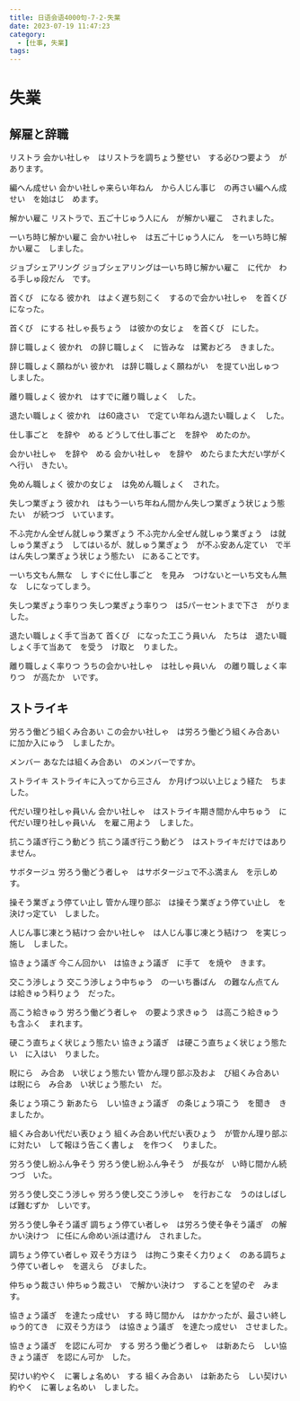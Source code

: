 ```yaml
---
title: 日语会语4000句-7-2-失業
date: 2023-07-19 11:47:23
category:
  - [仕事, 失業]
tags:
---
```


# 失業

## 解雇と辞職

リストラ
会かい社しゃ　はリストラを調ちょう整せい　する必ひつ要よう　があります。

編へん成せい
会かい社しゃ来らい年ねん　から人じん事じ　の再さい編へん成せい　を始はじ　めます。

解かい雇こ
リストラで、五ご十じゅう人にん　が解かい雇こ　されました。

一いち時じ解かい雇こ
会かい社しゃ　は五ご十じゅう人にん　を一いち時じ解かい雇こ　しました。

ジョブシェアリング
ジョブシェアリングは一いち時じ解かい雇こ　に代か　わる手しゅ段だん　です。

首くび　になる
彼かれ　はよく遅ち刻こく　するので会かい社しゃ　を首くび　になった。

首くび　にする
社しゃ長ちょう　は彼かの女じょ　を首くび　にした。

辞じ職しょく
彼かれ　の辞じ職しょく　に皆みな　は驚おどろ　きました。

辞じ職しょく願ねがい
彼かれ　は辞じ職しょく願ねがい　を提てい出しゅつ　しました。

離り職しょく
彼かれ　はすでに離り職しょく　した。

退たい職しょく
彼かれ　は60歳さい　で定てい年ねん退たい職しょく　した。

仕し事ごと　を辞や　める
どうして仕し事ごと　を辞や　めたのか。

会かい社しゃ　を辞や　める
会かい社しゃ　を辞や　めたらまた大だい学がく　へ行い　きたい。

免めん職しょく
彼かの女じょ　は免めん職しょく　された。

失しつ業ぎょう
彼かれ　はもう一いち年ねん間かん失しつ業ぎょう状じょう態たい　が続つづ　いています。

不ふ完かん全ぜん就しゅう業ぎょう
不ふ完かん全ぜん就しゅう業ぎょう　は就しゅう業ぎょう　してはいるが、就しゅう業ぎょう　が不ふ安あん定てい　で半はん失しつ業ぎょう状じょう態たい　にあることです。

一いち文もん無な　し
すぐに仕し事ごと　を見み　つけないと一いち文もん無な　しになってしまう。

失しつ業ぎょう率りつ
失しつ業ぎょう率りつ　は5パーセントまで下さ　がりました。

退たい職しょく手て当あて
首くび　になった工こう員いん　たちは　退たい職しょく手て当あて　を受う　け取と　りました。

離り職しょく率りつ
うちの会かい社しゃ　は社しゃ員いん　の離り職しょく率りつ　が高たか　いです。


## ストライキ

労ろう働どう組くみ合あい
この会かい社しゃ　は労ろう働どう組くみ合あい　に加か入にゅう　しましたか。

メンバー
あなたは組くみ合あい　のメンバーですか。

ストライキ
ストライキに入ってから三さん　か月げつ以い上じょう経た　ちました。

代だい理り社しゃ員いん
会かい社しゃ　はストライキ期き間かん中ちゅう　に代だい理り社しゃ員いん　を雇こ用よう　しました。

抗こう議ぎ行こう動どう
抗こう議ぎ行こう動どう　はストライキだけではありません。

サボタージュ
労ろう働どう者しゃ　はサボタージュで不ふ満まん　を示しめ　す。

操そう業ぎょう停てい止し
管かん理り部ぶ　は操そう業ぎょう停てい止し　を決けっ定てい　しました。

人じん事じ凍とう結けつ
会かい社しゃ　は人じん事じ凍とう結けつ　を実じっ施し　しました。

協きょう議ぎ
今こん回かい　は協きょう議ぎ　に手て　を焼や　きます。

交こう渉しょう
交こう渉しょう中ちゅう　の一いち番ばん　の難なん点てん　は給きゅう料りょう　だった。

高こう給きゅう
労ろう働どう者しゃ　の要よう求きゅう　は高こう給きゅう　も含ふく　まれます。

硬こう直ちょく状じょう態たい
協きょう議ぎ　は硬こう直ちょく状じょう態たい　に入はい　りました。

睨にら　み合あ　い状じょう態たい
管かん理り部ぶ及およ　び組くみ合あい　は睨にら　み合あ　い状じょう態たい　だ。

条じょう項こう
新あたら　しい協きょう議ぎ　の条じょう項こう　を聞き　きましたか。

組くみ合あい代だい表ひょう
組くみ合あい代だい表ひょう　が管かん理り部ぶ　に対たい　して報ほう告こく書しょ　を作つく　りました。

労ろう使し紛ふん争そう
労ろう使し紛ふん争そう　が長なが　い時じ間かん続つづ　いた。

労ろう使し交こう渉しゃ
労ろう使し交こう渉しゃ　を行おこな　うのはしばしば難むずか　しいです。

労ろう使し争そう議ぎ
調ちょう停てい者しゃ　は労ろう使そ争そう議ぎ　の解かい決けつ　に任にん命めい派は遣けん　されました。

調ちょう停てい者しゃ
双そう方ほう　は拘こう束そく力りょく　のある調ちょう停てい者しゃ　を選えら　びました。

仲ちゅう裁さい
仲ちゅう裁さい　で解かい決けつ　することを望のぞ　みます。

協きょう議ぎ　を達たっ成せい　する
時じ間かん　はかかったが、最さい終しゅう的てき　に双そう方ほう　は協きょう議ぎ　を達たっ成せい　させました。

協きょう議ぎ　を認にん可か　する
労ろう働どう者しゃ　は新あたら　しい協きょう議ぎ　を認にん可か　した。

契けい約やく　に署しょ名めい　する
組くみ合あい　は新あたら　しい契けい約やく　に署しょ名めい　しました。
